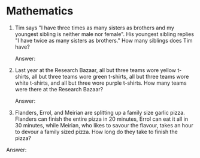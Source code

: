 # Mathematics

1. Tim says "I have three times as many sisters as brothers and my youngest sibling is neither male nor female". His youngest sibling replies "I have twice as many sisters as brothers." How many siblings does Tim have?
   
   Answer: 
   
2. Last year at the Research Bazaar, all but three teams wore yellow t-shirts, all but three teams wore green t-shirts, all but three teams wore white t-shirts, and all but three wore purple t-shirts. How many teams were there at the Research Bazaar?
   
   Answer: 

3. Flanders, Errol, and Meirian are splitting up a family size garlic pizza. Flanders can finish the entire pizza in 20 minutes, Errol can eat it all in 30 minutes, while Meirian, who likes to savour the flavour, takes an hour to devour a family sized pizza. How long do they take to finish the pizza?

  Answer: 
